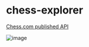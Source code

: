 # chess-explorer

[Chess.com published API](https://www.chess.com/news/view/published-data-api)

![image](https://user-images.githubusercontent.com/26798805/113598175-b70f3a80-960a-11eb-8b19-70e9890fd8af.png)
